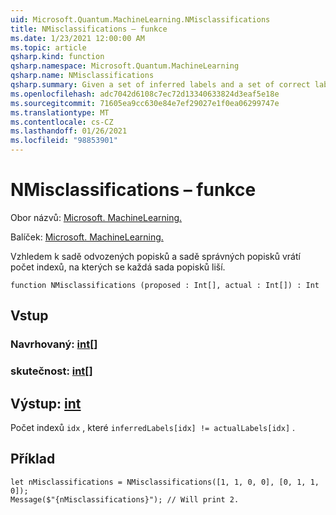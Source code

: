 ```yaml
---
uid: Microsoft.Quantum.MachineLearning.NMisclassifications
title: NMisclassifications – funkce
ms.date: 1/23/2021 12:00:00 AM
ms.topic: article
qsharp.kind: function
qsharp.namespace: Microsoft.Quantum.MachineLearning
qsharp.name: NMisclassifications
qsharp.summary: Given a set of inferred labels and a set of correct labels, returns the number of indices at which each set of labels differ.
ms.openlocfilehash: adc7042d6108c7ec72d13340633824d3eaf5e18e
ms.sourcegitcommit: 71605ea9cc630e84e7ef29027e1f0ea06299747e
ms.translationtype: MT
ms.contentlocale: cs-CZ
ms.lasthandoff: 01/26/2021
ms.locfileid: "98853901"
---
```

# <a name="nmisclassifications-function"></a>NMisclassifications – funkce

Obor názvů: [Microsoft. MachineLearning.](xref:Microsoft.Quantum.MachineLearning)

Balíček: [Microsoft. MachineLearning.](https://nuget.org/packages/Microsoft.Quantum.MachineLearning)


Vzhledem k sadě odvozených popisků a sadě správných popisků vrátí počet indexů, na kterých se každá sada popisků liší.

```qsharp
function NMisclassifications (proposed : Int[], actual : Int[]) : Int
```


## <a name="input"></a>Vstup

### <a name="proposed--int"></a>Navrhovaný: [int](xref:microsoft.quantum.lang-ref.int)[]




### <a name="actual--int"></a>skutečnost: [int](xref:microsoft.quantum.lang-ref.int)[]





## <a name="output--int"></a>Výstup: [int](xref:microsoft.quantum.lang-ref.int)

Počet indexů `idx` , které `inferredLabels[idx] != actualLabels[idx]` .

## <a name="example"></a>Příklad

```qsharp
let nMisclassifications = NMisclassifications([1, 1, 0, 0], [0, 1, 1, 0]);
Message($"{nMisclassifications}"); // Will print 2.
```